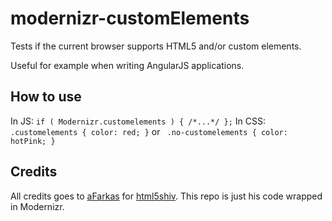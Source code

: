 modernizr-customElements
========================
Tests if the current browser supports HTML5 and/or custom elements.

Useful for example when writing AngularJS applications.

## How to use
In JS: `if ( Modernizr.customelements ) { /*...*/ };`
In CSS: ` .customelements { color: red; }` or ` .no-customelements { color: hotPink; }`

## Credits 
All credits goes to [aFarkas](https://github.com/aFarkas) for [html5shiv](https://github.com/aFarkas/html5shiv). This repo is just his code wrapped in Modernizr.